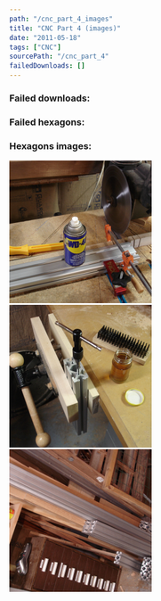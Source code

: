 ```yaml
---
path: "/cnc_part_4_images"
title: "CNC Part 4 (images)"
date: "2011-05-18"
tags: ["CNC"]
sourcePath: "/cnc_part_4"
failedDownloads: []
---
```



### Failed downloads:

### Failed hexagons:

### Hexagons images:
 ![dsc04081.jpg_hexagon.jpeg](dsc04081.jpg_hexagon.jpeg)
 ![dsc04080.jpg_hexagon.jpeg](dsc04080.jpg_hexagon.jpeg)
 ![dsc04082.jpg_hexagon.jpeg](dsc04082.jpg_hexagon.jpeg)
